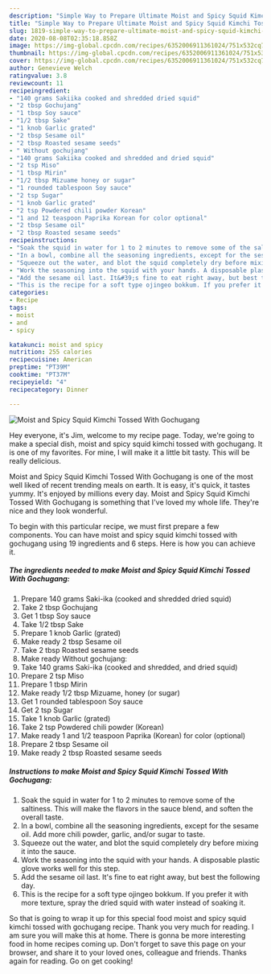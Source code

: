 ```yaml
---
description: "Simple Way to Prepare Ultimate Moist and Spicy Squid Kimchi Tossed With Gochugang"
title: "Simple Way to Prepare Ultimate Moist and Spicy Squid Kimchi Tossed With Gochugang"
slug: 1819-simple-way-to-prepare-ultimate-moist-and-spicy-squid-kimchi-tossed-with-gochugang
date: 2020-08-08T02:35:18.858Z
image: https://img-global.cpcdn.com/recipes/6352006911361024/751x532cq70/moist-and-spicy-squid-kimchi-tossed-with-gochugang-recipe-main-photo.jpg
thumbnail: https://img-global.cpcdn.com/recipes/6352006911361024/751x532cq70/moist-and-spicy-squid-kimchi-tossed-with-gochugang-recipe-main-photo.jpg
cover: https://img-global.cpcdn.com/recipes/6352006911361024/751x532cq70/moist-and-spicy-squid-kimchi-tossed-with-gochugang-recipe-main-photo.jpg
author: Genevieve Welch
ratingvalue: 3.8
reviewcount: 11
recipeingredient:
- "140 grams Sakiika cooked and shredded dried squid"
- "2 tbsp Gochujang"
- "1 tbsp Soy sauce"
- "1/2 tbsp Sake"
- "1 knob Garlic grated"
- "2 tbsp Sesame oil"
- "2 tbsp Roasted sesame seeds"
- " Without gochujang"
- "140 grams Sakiika cooked and shredded and dried squid"
- "2 tsp Miso"
- "1 tbsp Mirin"
- "1/2 tbsp Mizuame honey or sugar"
- "1 rounded tablespoon Soy sauce"
- "2 tsp Sugar"
- "1 knob Garlic grated"
- "2 tsp Powdered chili powder Korean"
- "1 and 12 teaspoon Paprika Korean for color optional"
- "2 tbsp Sesame oil"
- "2 tbsp Roasted sesame seeds"
recipeinstructions:
- "Soak the squid in water for 1 to 2 minutes to remove some of the saltiness. This will make the flavors in the sauce blend, and soften the overall taste."
- "In a bowl, combine all the seasoning ingredients, except for the sesame oil. Add more chili powder, garlic, and/or sugar to taste."
- "Squeeze out the water, and blot the squid completely dry before mixing it into the sauce."
- "Work the seasoning into the squid with your hands. A disposable plastic glove works well for this step."
- "Add the sesame oil last. It&#39;s fine to eat right away, but best the following day."
- "This is the recipe for a soft type ojingeo bokkum. If you prefer it with more texture, spray the dried squid with water instead of soaking it."
categories:
- Recipe
tags:
- moist
- and
- spicy

katakunci: moist and spicy 
nutrition: 255 calories
recipecuisine: American
preptime: "PT39M"
cooktime: "PT37M"
recipeyield: "4"
recipecategory: Dinner

---
```



![Moist and Spicy Squid Kimchi Tossed With Gochugang](https://img-global.cpcdn.com/recipes/6352006911361024/751x532cq70/moist-and-spicy-squid-kimchi-tossed-with-gochugang-recipe-main-photo.jpg)

Hey everyone, it's Jim, welcome to my recipe page. Today, we're going to make a special dish, moist and spicy squid kimchi tossed with gochugang. It is one of my favorites. For mine, I will make it a little bit tasty. This will be really delicious.

Moist and Spicy Squid Kimchi Tossed With Gochugang is one of the most well liked of recent trending meals on earth. It is easy, it's quick, it tastes yummy. It's enjoyed by millions every day. Moist and Spicy Squid Kimchi Tossed With Gochugang is something that I've loved my whole life. They're nice and they look wonderful.




To begin with this particular recipe, we must first prepare a few components. You can have moist and spicy squid kimchi tossed with gochugang using 19 ingredients and 6 steps. Here is how you can achieve it.

<!--inarticleads1-->

##### The ingredients needed to make Moist and Spicy Squid Kimchi Tossed With Gochugang:

1. Prepare 140 grams Saki-ika (cooked and shredded dried squid)
1. Take 2 tbsp Gochujang
1. Get 1 tbsp Soy sauce
1. Take 1/2 tbsp Sake
1. Prepare 1 knob Garlic (grated)
1. Make ready 2 tbsp Sesame oil
1. Take 2 tbsp Roasted sesame seeds
1. Make ready  Without gochujang:
1. Take 140 grams Saki-ika (cooked and shredded, and dried squid)
1. Prepare 2 tsp Miso
1. Prepare 1 tbsp Mirin
1. Make ready 1/2 tbsp Mizuame, honey (or sugar)
1. Get 1 rounded tablespoon Soy sauce
1. Get 2 tsp Sugar
1. Take 1 knob Garlic (grated)
1. Take 2 tsp Powdered chili powder (Korean)
1. Make ready 1 and 1/2 teaspoon Paprika (Korean) for color (optional)
1. Prepare 2 tbsp Sesame oil
1. Make ready 2 tbsp Roasted sesame seeds




<!--inarticleads2-->

##### Instructions to make Moist and Spicy Squid Kimchi Tossed With Gochugang:

1. Soak the squid in water for 1 to 2 minutes to remove some of the saltiness. This will make the flavors in the sauce blend, and soften the overall taste.
1. In a bowl, combine all the seasoning ingredients, except for the sesame oil. Add more chili powder, garlic, and/or sugar to taste.
1. Squeeze out the water, and blot the squid completely dry before mixing it into the sauce.
1. Work the seasoning into the squid with your hands. A disposable plastic glove works well for this step.
1. Add the sesame oil last. It&#39;s fine to eat right away, but best the following day.
1. This is the recipe for a soft type ojingeo bokkum. If you prefer it with more texture, spray the dried squid with water instead of soaking it.




So that is going to wrap it up for this special food moist and spicy squid kimchi tossed with gochugang recipe. Thank you very much for reading. I am sure you will make this at home. There is gonna be more interesting food in home recipes coming up. Don't forget to save this page on your browser, and share it to your loved ones, colleague and friends. Thanks again for reading. Go on get cooking!
